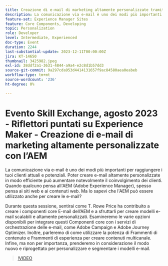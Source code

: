 ```yaml
---
title: Creazione di e-mail di marketing altamente personalizzate tramite AEM
description: La comunicazione via e-mail è uno dei modi più importanti per raggiungere i tuoi clienti attuali e potenziali. Poter creare e-mail altamente personalizzate in modo efficiente può aumentare notevolmente il coinvolgimento dei clienti. Quando qualcuno pensa all'AEM (Adobe Experience Manager), spesso pensa ai siti web e ai contenuti web. Ma sapevi che l'AEM può essere utilizzato anche per creare le e-mail?
feature-set: Experience Manager Sites
feature: Core Components, Developing
topic: Personalization
role: Developer
level: Intermediate, Experienced
doc-type: Event
duration: 2244
last-substantial-update: 2023-12-11T00:00:00Z
jira: KT-14650
thumbnail: 3425982.jpeg
exl-id: 38ddf2a1-3631-4844-a9a4-e2c8d1b57dd3
source-git-commit: 9a297cda953d4414131657f9ac84580aea0eabeb
workflow-type: tm+mt
source-wordcount: '236'
ht-degree: 0%

---
```


# Evento Skill Exchange, agosto 2023 - Riflettori puntati su Experience Maker - Creazione di e-mail di marketing altamente personalizzate con l’AEM

La comunicazione via e-mail è uno dei modi più importanti per raggiungere i tuoi clienti attuali e potenziali. Poter creare e-mail altamente personalizzate in modo efficiente può aumentare notevolmente il coinvolgimento dei clienti. Quando qualcuno pensa all&#39;AEM (Adobe Experience Manager), spesso pensa ai siti web e ai contenuti web. Ma lo sapevi che l&#39;AEM può essere utilizzato anche per creare le e-mail?

Durante questa sessione, sentirai come T. Rowe Price ha contribuito a creare i componenti core E-mail dell’AEM e a sfruttarli per creare modelli e-mail scalabili e altamente personalizzati. Esamineremo le varie opzioni disponibili per integrare questi Componenti core con i servizi di orchestrazione delle e-mail, come Adobe Campaign e Adobe Journey Optimizer. Inoltre, parleremo di come utilizzare la potenza di Frammenti di contenuto e Frammenti di esperienza per creare contenuti multicanale. Infine, ma non per importanza, prenderemo in considerazione il modo nuovo e riprogettato per personalizzare e segmentare i modelli e-mail.

>[!VIDEO](https://video.tv.adobe.com/v/3425982/?learn=on)

